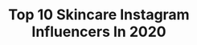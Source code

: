 ---
title: Top 10 Skincare Instagram Influencers In 2020
description: >-
  Find top skincare Instagram influencers in 2020. Most popular hashtags: #makeup #skincare #selflove #gifted.
platform: Instagram
profiles:
  - username: "sha1kiba"
    fullname: >-
      🧿Shakiba | شَکیبا
    location: "Turkey"
    followers: 132317
    engagement: 1072
    commentsToLikes: 0.137320
    avatar: "https://scontent-ams4-1.cdninstagram.com/v/t51.2885-19/s320x320/83695654_1294527734067460_621157613664468992_n.jpg?_nc_ht=scontent-ams4-1.cdninstagram.com&_nc_ohc=dUXm8SJro_QAX87Buz7&oh=a8177fb8d47d784c983f14b306536715&oe=5EB86EBB"
    verified: false
    hashtags: "#blueeyeshadoe, #eyelinertutorial, #pinkymakeup, #hudabeautychallenge"
  - username: "folliedolliebeaute"
    fullname: >-
      #FollieDollieTips 🌿
    location: "Colombia"
    followers: 53284
    engagement: 895
    commentsToLikes: 0.122599
    avatar: "https://scontent-lhr8-1.cdninstagram.com/v/t51.2885-19/s320x320/80685717_2400043833639291_184868084048199680_n.jpg?_nc_ht=scontent-lhr8-1.cdninstagram.com&_nc_ohc=sl4grXOoONkAX9_H6GQ&oh=9b52e2f1aecf00242e6c50322c896ffa&oe=5EBA1313"
    verified: false
    hashtags: "#folliedollietips, #sundaywisdom, #nofilter, #panama"
  - username: "jean_marienp"
    fullname: >-
      Jean FNP-BC
    location: "United States"
    followers: 6441
    engagement: 1360
    commentsToLikes: 0.290456
    avatar: "https://scontent-lhr8-1.cdninstagram.com/v/t51.2885-19/s320x320/75487916_1265492423653578_3306253815732240384_n.jpg?_nc_ht=scontent-lhr8-1.cdninstagram.com&_nc_ohc=UwX90UpgWvYAX8yW0so&oh=fc7d319ead0d68f1d42c86cdb694e865&oe=5EB9444A"
    verified: false
    hashtags: "#blogger, #loving, #grig040720, #sprinklesfordays"
  - username: "nicolewells.co"
    fullname: >-
      Nicole Wells | Lifestyle
    location: "United States"
    followers: 2177
    engagement: 2164
    commentsToLikes: 0.537097
    avatar: "https://scontent-lhr8-1.cdninstagram.com/v/t51.2885-19/s320x320/71526564_460245378205778_3447086583642062848_n.jpg?_nc_ht=scontent-lhr8-1.cdninstagram.com&_nc_ohc=ygplOIghR7oAX-pE-Z6&oh=bae10040504859c561a5908ad5971f52&oe=5EB8C9FB"
    verified: false
    hashtags: "#onenonlyarganoil, #healthyhairgoals, #freemancbd, #veganserum"
  - username: "lilouko3"
    fullname: >-
      lilouko
    location: ""
    followers: 5644
    engagement: 1215
    commentsToLikes: 0.807920
    avatar: "https://scontent-lhr8-1.cdninstagram.com/v/t51.2885-19/s320x320/57156422_417104908840147_642142484570308608_n.jpg?_nc_ht=scontent-lhr8-1.cdninstagram.com&_nc_ohc=tvRNwwv_5tIAX-TgnR7&oh=8e02a4ccd46d6c0eb6d72cabfce18b71&oe=5EBBB62A"
    verified: false
    hashtags: "#newhairdontcare, #brushesset, #motn, #loveyourselffirst"
  - username: "ishablogs"
    fullname: >-
      Isha Khalid GIVEAWAY LIVE
    location: ""
    followers: 7056
    engagement: 1037
    commentsToLikes: 0.370345
    avatar: "https://scontent-lhr8-1.cdninstagram.com/v/t51.2885-19/s320x320/92739987_1064705703915635_8493217589260976128_n.jpg?_nc_ht=scontent-lhr8-1.cdninstagram.com&_nc_ohc=70eiS1HycFEAX-ka2Bp&oh=fcf156662d363135252fe9ff5f745718&oe=5EBAD34E"
    verified: false
    hashtags: "#loliciousregramevent, #lolicious, #belolicious, #tbtinternational"
  - username: "danielehernandess"
    fullname: >-
      𝕯𝖆𝖓𝖎𝖊𝖑𝖊 𝕳𝖊𝖗𝖓𝖆𝖓𝖉𝖊𝖘
    location: "Brazil"
    followers: 7645
    engagement: 1054
    commentsToLikes: 0.122201
    avatar: "https://scontent-lga3-1.cdninstagram.com/v/t51.2885-19/s320x320/78938928_1386955138132384_7791120805802278912_n.jpg?_nc_ht=scontent-lga3-1.cdninstagram.com&_nc_ohc=yEjWCMpV2pEAX-VX_Ci&oh=6d031e7d9ea969b83d31ac7d15f65885&oe=5E94B445"
    verified: false
    hashtags: "#quarentena, #ficaremcasa, #coronav"
  - username: "leefys_lifestyle"
    fullname: >-
      리피 🍂 | 🇮🇳🇬🇧
    location: ""
    followers: 10932
    engagement: 1401
    commentsToLikes: 0.043907
    avatar: "https://scontent-ams4-1.cdninstagram.com/v/t51.2885-19/s320x320/91568540_217075752728500_2880466567781416960_n.jpg?_nc_ht=scontent-ams4-1.cdninstagram.com&_nc_ohc=FFKIm0n102EAX-6y7_f&oh=a26999c546f2442a16142c153ae02056&oe=5EBB2A1D"
    verified: false
    hashtags: "#pinkhairdontcare, #cuddles, #british, #foryoupage"
  - username: "smithadepak"
    fullname: >-
      SMITHA DEEPAK 🇮🇳🇺🇸
    location: ""
    followers: 116470
    engagement: 424
    commentsToLikes: 0.044669
    avatar: "https://scontent-lhr8-1.cdninstagram.com/v/t51.2885-19/s320x320/74861206_2506955556248123_8776126200285233152_n.jpg?_nc_ht=scontent-lhr8-1.cdninstagram.com&_nc_ohc=c0MuC3vHw8gAX_AEboU&oh=93a49b0879e8413636d9aa0cb86c2fb0&oe=5EBAE328"
    verified: false
    hashtags: "#morphexjaclynhill, #morphebabe, #raw, #nofilter"
  - username: "prettyprogress23"
    fullname: >-
      🍉 Liz Claire • Skin Positivity
    location: "Australia"
    followers: 19485
    engagement: 596
    commentsToLikes: 0.093810
    avatar: "https://scontent-lhr8-1.cdninstagram.com/v/t51.2885-19/s320x320/51177594_812342985780277_5568545985413513216_n.jpg?_nc_ht=scontent-lhr8-1.cdninstagram.com&_nc_ohc=a5e_vC78FDgAX9xPCWH&oh=5ba2b632dbdbca548a2ada84372eec8e&oe=5EBB04BC"
    verified: false
    hashtags: "#skincare, #reintroduction, #minireview, #screwsociety"
---